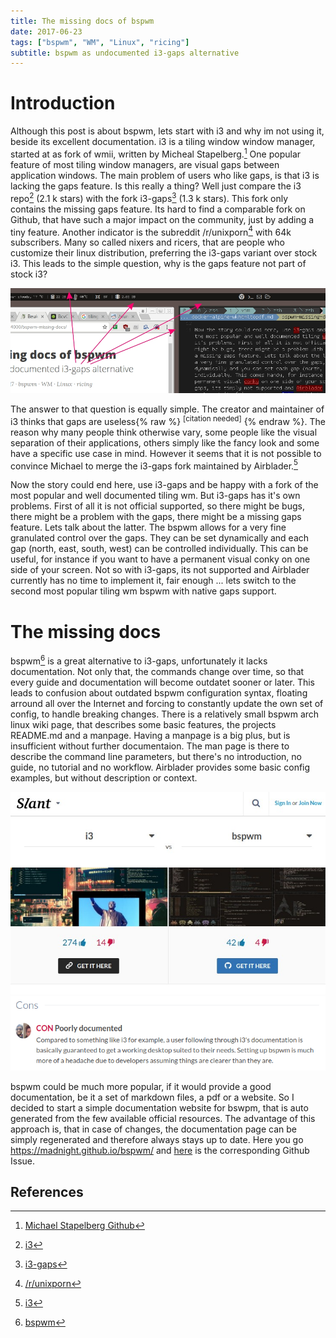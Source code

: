 ```yaml
---
title: The missing docs of bspwm
date: 2017-06-23
tags: ["bspwm", "WM", "Linux", "ricing"]
subtitle: bspwm as undocumented i3-gaps alternative
---
```


# Introduction
Although this post is about bspwm, lets start with i3 and why im not using it, beside its excellent documentation. i3 is a tiling window window manager, started at as fork of wmii, written by Micheal Stapelberg.[^1] One popular feature of most tiling window managers, are visual gaps between application windows. The main problem of users who like gaps, is that i3 is lacking the gaps feature. Is this really a thing? Well just compare the i3 repo[^2] (2.1 k stars) with the fork i3-gaps[^3] (1.3 k stars). This fork only contains the missing gaps feature. Its hard to find a comparable fork on Github, that have such a major impact on the community, just by adding a tiny feature. Another indicator is the subreddit /r/unixporn[^4] with 64k subscribers. Many so called nixers and ricers, that are people who customize their linux distribution, preferring the i3-gaps variant over stock i3. This leads to the simple question, why is the gaps feature not part of stock i3?

![](/images/gaps.jpg)

The answer to that question is equally simple. The creator and maintainer of i3 thinks that gaps are useless{% raw %} <sup>[citation needed]</sup> {% endraw %}. The reason why many people think otherwise vary, some people like the visual separation of their applications, others simply like the fancy look and some have a specific use case in mind. However it seems that it is not possible to convince Michael to merge the i3-gaps fork maintained by Airblader.[^2]

Now the story could end here, use i3-gaps and be happy with a fork of the most popular and well documented tiling wm. But i3-gaps has it's own problems. First of all it is not official supported, so there might be bugs, there might be a problem with the gaps, there might be a missing gaps feature. Lets talk about the latter. The bspwm allows for a very fine granulated control over the gaps. They can be set dynamically and each gap (north, east, south, west) can be controlled individually. This can be useful, for instance if you want to have a permanent visual conky on one side of your screen. Not so with i3-gaps, its not supported and Airblader currently has no time to implement it, fair enough ... lets switch to the second most popular tiling wm bspwm with native gaps support.

# The missing docs
bspwm[^5] is a great alternative to i3-gaps, unfortunately it lacks documentation. Not only that, the commands change over time, so that every guide and documentation will become outdatet sooner or later. This leads to confusion about outdated bspwm configuration syntax, floating arround all over the Internet and forcing to constantly update the own set of config, to handle breaking changes. There is a relatively small bspwm arch linux wiki page, that describes some basic features, the projects README.md and a manpage. Having a manpage is a big plus, but is insufficient without further documentaion. The man page is there to describe the command line parameters, but there's no introduction, no guide, no tutorial and no workflow. Airblader provides some basic config examples, but without description or context.


![](/images/slant-bspwm-i3.jpg)
![](/images/slant-bspwm-bad-docs.jpg)

bspwm could be much more popular, if it would provide a good documentation, be it a set of markdown files, a pdf or a website. So I decided to start a simple documentation website for bswpm, that is auto generated from the few available official resources. The advantage of this approach is, that in case of changes, the documentation page can be simply regenerated and therefore always stays up to date. Here you go https://madnight.github.io/bspwm/ and [here](https://github.com/baskerville/bspwm/issues/645) is the corresponding Github Issue.

## References
[^1]: [Michael Stapelberg Github](https://github.com/stapelberg)
[^2]: [i3](https://github.com/stapelberg/i3)
[^3]: [i3-gaps](https://github.com/Airblader/i3)
[^4]: [/r/unixporn](https://www.reddit.com/r/unixporn/)
[^5]: [bspwm](https://github.com/baskerville/bspwm)


